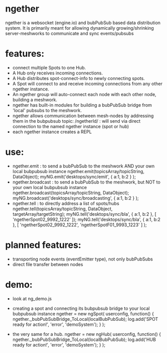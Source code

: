ngether
=======

ngether is a websocket (engine.io) and bubPubSub based data distribution system.
It is primarily meant for allowing dynamically growing/shrinking server-meshworks to communicate and sync events/pubsubs

# features:

* connect multiple Spots to one Hub. 
* A Hub only receives incoming connections. 
* A Hub distributes spot-connect-info to newly connecting spots.
* A Spot will connect to and receive incoming connections from any other ngether instance. 
* An ngether group will auto-connect each node with each other node, building a meshwork.
* ngether has built-in modules for building a bubPubSub bridge from 'local' pubsubs to the meshwork. 
* ngether allows communication between mesh-nodes by addressing them in the bubpubsub topic: 
	/ngetherId/   : will send via direct connection to the named ngether instance (spot or hub)
* each ngether instance creates a REPL 

#	use: 

* ngether.emit  : to send a bubPubSub to the meshwork AND your own local bubpubsub instance
	ngether.emit(topicsArray/topicString, DataObject);
	myNG.emit('desktops/sync/emit', { a:1, b:2 } ); 
* ngether.broadcast  : to send a bubPubSub to the meshwork, but NOT to your own local bubpubsub instance
	ngether.broadcast(topicsArray/topicString, DataObject);
	myNG.broadcast('desktops/sync/broadcasting', { a:1, b:2 } );
* ngether.tell : to directly address a list of spots/hubs 
	ngether.tell(topicsArray/topicString, DataObject, targetArray/targetString);
	myNG.tell('desktops/sync/bla', { a:1, b:2 }, [ 'ngetherSpot02_9992_1222' ]);
	myNG.tell('desktops/sync/bla', { a:1, b:2 }, [ 'ngetherSpot02_9992_1222', 'ngetherSpotF01_9993_1223' ] );
		
# planned features:

* transporting node events (eventEmitter type), not only bubPubSubs
* direct file transfer between nodes

# demo:

* look at ng_demo.js

* creating a spot and connecting its bubpubsub bridge to your local bubpubsub instance
				ngether = new ngSpot(
					userconfig,
					function() {
						ngether._bubPubSubBridge_ToLocal(localBubPubSub);
						log.add('SPOT ready for action!', 'error', 'demoSystem');
					}
				);
				
* the very same for a hub.
				ngether = new ngHub(
					userconfig,
					function() {
						ngether._bubPubSubBridge_ToLocal(localBubPubSub);
						log.add('HUB ready for action!', 'error', 'demoSystem');
					}
				);
	
	